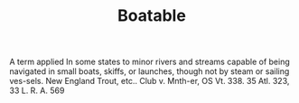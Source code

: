 ---
title: Boatable
letter: B
permalink: "/definitions/bld-boatable.html"
body: A term applied In some states to minor rivers and streams capable of being navigated
  in small boats, skiffs, or launches, though not by steam or sailing ves-sels. New
  England Trout, etc.. Club v. Mnth-er, OS Vt. 338. 35 Atl. 323, 33 L. R. A. 569
published_at: '2018-07-07'
source: Black's Law Dictionary 2nd Ed (1910)
layout: post
---